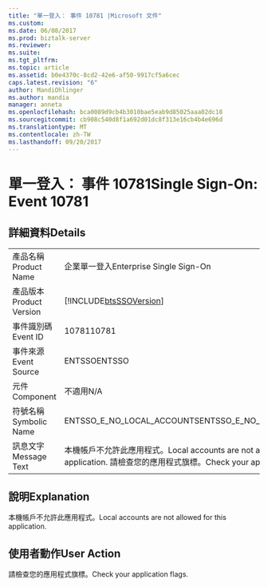 ```yaml
---
title: "單一登入： 事件 10781 |Microsoft 文件"
ms.custom: 
ms.date: 06/08/2017
ms.prod: biztalk-server
ms.reviewer: 
ms.suite: 
ms.tgt_pltfrm: 
ms.topic: article
ms.assetid: b0e4370c-8cd2-42e6-af50-9917cf5a6cec
caps.latest.revision: "6"
author: MandiOhlinger
ms.author: mandia
manager: anneta
ms.openlocfilehash: bca0089d9cb4b3010bae5eab9d85025aaa02dc18
ms.sourcegitcommit: cb908c540d8f1a692d01dc8f313e16cb4b4e696d
ms.translationtype: MT
ms.contentlocale: zh-TW
ms.lasthandoff: 09/20/2017
---
```

# <a name="single-sign-on-event-10781"></a><span data-ttu-id="c2dff-102">單一登入： 事件 10781</span><span class="sxs-lookup"><span data-stu-id="c2dff-102">Single Sign-On: Event 10781</span></span>
## <a name="details"></a><span data-ttu-id="c2dff-103">詳細資料</span><span class="sxs-lookup"><span data-stu-id="c2dff-103">Details</span></span>  
  
|||  
|-|-|  
|<span data-ttu-id="c2dff-104">產品名稱</span><span class="sxs-lookup"><span data-stu-id="c2dff-104">Product Name</span></span>|<span data-ttu-id="c2dff-105">企業單一登入</span><span class="sxs-lookup"><span data-stu-id="c2dff-105">Enterprise Single Sign-On</span></span>|  
|<span data-ttu-id="c2dff-106">產品版本</span><span class="sxs-lookup"><span data-stu-id="c2dff-106">Product Version</span></span>|[!INCLUDE[btsSSOVersion](../includes/btsssoversion-md.md)]|  
|<span data-ttu-id="c2dff-107">事件識別碼</span><span class="sxs-lookup"><span data-stu-id="c2dff-107">Event ID</span></span>|<span data-ttu-id="c2dff-108">10781</span><span class="sxs-lookup"><span data-stu-id="c2dff-108">10781</span></span>|  
|<span data-ttu-id="c2dff-109">事件來源</span><span class="sxs-lookup"><span data-stu-id="c2dff-109">Event Source</span></span>|<span data-ttu-id="c2dff-110">ENTSSO</span><span class="sxs-lookup"><span data-stu-id="c2dff-110">ENTSSO</span></span>|  
|<span data-ttu-id="c2dff-111">元件</span><span class="sxs-lookup"><span data-stu-id="c2dff-111">Component</span></span>|<span data-ttu-id="c2dff-112">不適用</span><span class="sxs-lookup"><span data-stu-id="c2dff-112">N/A</span></span>|  
|<span data-ttu-id="c2dff-113">符號名稱</span><span class="sxs-lookup"><span data-stu-id="c2dff-113">Symbolic Name</span></span>|<span data-ttu-id="c2dff-114">ENTSSO_E_NO_LOCAL_ACCOUNTS</span><span class="sxs-lookup"><span data-stu-id="c2dff-114">ENTSSO_E_NO_LOCAL_ACCOUNTS</span></span>|  
|<span data-ttu-id="c2dff-115">訊息文字</span><span class="sxs-lookup"><span data-stu-id="c2dff-115">Message Text</span></span>|<span data-ttu-id="c2dff-116">本機帳戶不允許此應用程式。</span><span class="sxs-lookup"><span data-stu-id="c2dff-116">Local accounts are not allowed for this application.</span></span> <span data-ttu-id="c2dff-117">請檢查您的應用程式旗標。</span><span class="sxs-lookup"><span data-stu-id="c2dff-117">Check your application flags.</span></span>|  
  
## <a name="explanation"></a><span data-ttu-id="c2dff-118">說明</span><span class="sxs-lookup"><span data-stu-id="c2dff-118">Explanation</span></span>  
 <span data-ttu-id="c2dff-119">本機帳戶不允許此應用程式。</span><span class="sxs-lookup"><span data-stu-id="c2dff-119">Local accounts are not allowed for this application.</span></span>  
  
## <a name="user-action"></a><span data-ttu-id="c2dff-120">使用者動作</span><span class="sxs-lookup"><span data-stu-id="c2dff-120">User Action</span></span>  
 <span data-ttu-id="c2dff-121">請檢查您的應用程式旗標。</span><span class="sxs-lookup"><span data-stu-id="c2dff-121">Check your application flags.</span></span>